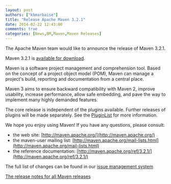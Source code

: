 ```yaml
---
layout: post
authors: ["khmarbaise"]
title: "Release Apache Maven 3.2.1"
date: 2014-02-22 12:43:00
comments: true
categories: [News,BM,Maven,Maven Releases]
---
```

The Apache Maven team would like to announce the release of Maven 3.2.1.

Maven 3.2.1 is [available for download](http://maven.apache.org/download.html).

Maven is a software project management and comprehension tool. Based on the concept of a project object model
(POM), Maven can manage a project's build, reporting and documentation from a central place.

Maven 3 aims to ensure backward compatibility with Maven 2, improve usability, increase performance, 
allow safe embedding, and pave the way to implement many highly demanded features.

The core release is independent of the plugins available. Further releases of plugins will be made separately.
See the [PluginList](http://maven.apache.org/plugins/) for more information.

We hope you enjoy using Maven! If you have any questions, please consult:

- the web site: [http://maven.apache.org/](http://maven.apache.org/)
- the maven-user mailing list: [http://maven.apache.org/mail-lists.html](http://maven.apache.org/mail-lists.html)
- the reference documentation: [http://maven.apache.org/ref/3.2.1/](http://maven.apache.org/ref/3.2.1/)

The full list of changes can be found in our [issue management system](https://jira.codehaus.org/secure/ReleaseNote.jspa?projectId=10500&version=20041)

[The release notes for all Maven releases](http://maven.apache.org/release-notes-all.html)
